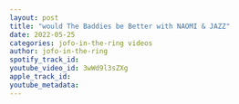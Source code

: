 ```yaml
---
layout: post
title: "would The Baddies be Better with NAOMI & JAZZ"
date: 2022-05-25
categories: jofo-in-the-ring videos
author: jofo-in-the-ring
spotify_track_id: 
youtube_video_id: 3wWd9l3sZXg
apple_track_id: 
youtube_metadata: 
---
```

